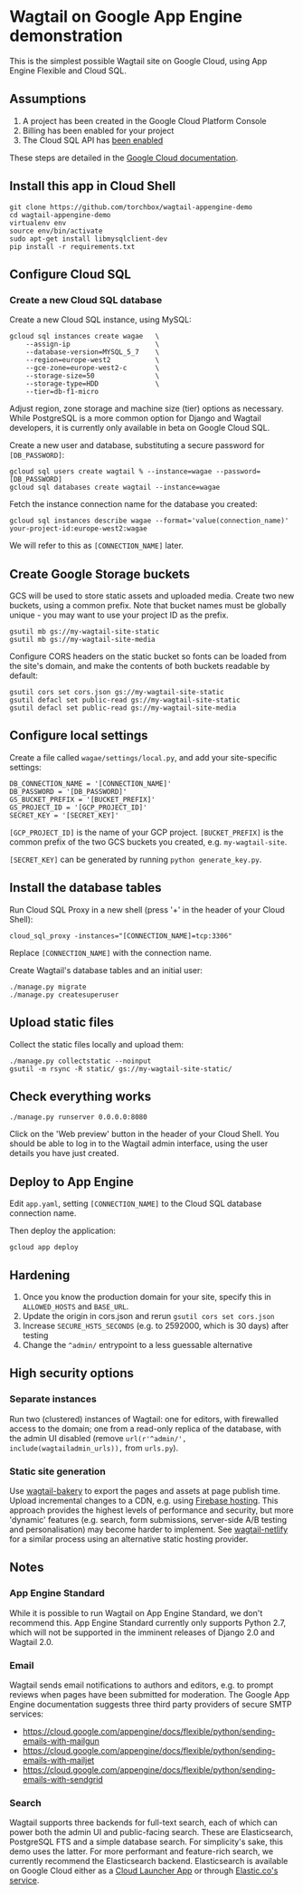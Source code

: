 # Wagtail on Google App Engine demonstration

This is the simplest possible Wagtail site on Google Cloud, using App Engine Flexible and Cloud SQL.

## Assumptions

1. A project has been created in the Google Cloud Platform Console
2. Billing has been enabled for your project
3. The Cloud SQL API has [been enabled](https://console.cloud.google.com/flows/enableapi?apiid=sqladmin.googleapis.com&redirect=https://cloud.google.com/python/django/flexible-environment&showconfirmation=true)

These steps are detailed in the [Google Cloud documentation](https://cloud.google.com/python/django/flexible-environment#before-you-begin).

## Install this app in Cloud Shell

```
git clone https://github.com/torchbox/wagtail-appengine-demo
cd wagtail-appengine-demo
virtualenv env
source env/bin/activate
sudo apt-get install libmysqlclient-dev
pip install -r requirements.txt
```

## Configure Cloud SQL

### Create a new Cloud SQL database

Create a new Cloud SQL instance, using MySQL:

```
gcloud sql instances create wagae   \
    --assign-ip                     \
    --database-version=MYSQL_5_7    \
    --region=europe-west2           \
    --gce-zone=europe-west2-c       \
    --storage-size=50               \
    --storage-type=HDD              \
    --tier=db-f1-micro
```

Adjust region, zone storage and machine size (tier) options as necessary. While PostgreSQL is a more common option for Django and Wagtail developers, it is currently only available in beta on Google Cloud SQL.

Create a new user and database, substituting a secure password for
`[DB_PASSWORD]`:

```
gcloud sql users create wagtail % --instance=wagae --password=[DB_PASSWORD]
gcloud sql databases create wagtail --instance=wagae
```

Fetch the instance connection name for the database you created:

```
gcloud sql instances describe wagae --format='value(connection_name)'
your-project-id:europe-west2:wagae
```

We will refer to this as `[CONNECTION_NAME]` later.

## Create Google Storage buckets

GCS will be used to store static assets and uploaded media.  Create two new
buckets, using a common prefix. Note that bucket names must be globally unique - 
you may want to use your project ID as the prefix.

```
gsutil mb gs://my-wagtail-site-static
gsutil mb gs://my-wagtail-site-media
```

Configure CORS headers on the static bucket so fonts can be loaded from the
site's domain, and make the contents of both buckets readable by default:

```
gsutil cors set cors.json gs://my-wagtail-site-static
gsutil defacl set public-read gs://my-wagtail-site-static
gsutil defacl set public-read gs://my-wagtail-site-media
```

## Configure local settings

Create a file called `wagae/settings/local.py`, and add your site-specific
settings:

```
DB_CONNECTION_NAME = '[CONNECTION_NAME]'
DB_PASSWORD = '[DB_PASSWORD]'
GS_BUCKET_PREFIX = '[BUCKET_PREFIX]'
GS_PROJECT_ID = '[GCP_PROJECT_ID]'
SECRET_KEY = '[SECRET_KEY]'
```

`[GCP_PROJECT_ID]` is the name of your GCP project.  `[BUCKET_PREFIX]` is the
common prefix of the two GCS buckets you created, e.g. `my-wagtail-site`.

`[SECRET_KEY]` can be generated by running `python generate_key.py`.

## Install the database tables

Run Cloud SQL Proxy in a new shell (press '+' in the header of your Cloud Shell):

`cloud_sql_proxy -instances="[CONNECTION_NAME]=tcp:3306"`

Replace `[CONNECTION_NAME]` with the connection name.

Create Wagtail's database tables and an initial user:

```
./manage.py migrate
./manage.py createsuperuser
```

## Upload static files

Collect the static files locally and upload them:

```
./manage.py collectstatic --noinput
gsutil -m rsync -R static/ gs://my-wagtail-site-static/
```

## Check everything works

`./manage.py runserver 0.0.0.0:8080`

Click on the 'Web preview' button in the header of your Cloud Shell. You should 
be able to log in to the Wagtail admin interface, using the user details you 
have just created.

## Deploy to App Engine

Edit `app.yaml`, setting `[CONNECTION_NAME]` to the Cloud SQL database connection
name.

Then deploy the application:

```
gcloud app deploy
```

## Hardening

1. Once you know the production domain for your site, specify this in
   `ALLOWED_HOSTS` and `BASE_URL`.
1. Update the origin in cors.json and rerun `gsutil cors set cors.json`
1. Increase `SECURE_HSTS_SECONDS` (e.g. to 2592000, which is 30 days) after testing
1. Change the `^admin/` entrypoint to a less guessable alternative

## High security options

### Separate instances

Run two (clustered) instances of Wagtail: one for editors, with firewalled access to the domain; one from a read-only replica of the database, with the admin UI disabled (remove `url(r'^admin/', include(wagtailadmin_urls)),` from `urls.py`).

### Static site generation

Use [wagtail-bakery](https://github.com/moorinteractive/wagtail-bakery) to export the pages and assets at page publish time. Upload incremental changes to a CDN, e.g. using [Firebase hosting](https://firebase.google.com/docs/hosting/). This approach provides the highest levels of performance and security, but more 'dynamic' features (e.g. search, form submissions, server-side A/B testing and personalisation) may become harder to implement. See [wagtail-netlify](https://github.com/tomdyson/wagtail-netlify) for a similar process using an alternative static hosting provider.

## Notes
 
### App Engine Standard
 
While it is possible to run Wagtail on App Engine Standard, we don't recommend this. App Engine Standard currently only supports Python 2.7, which will not be supported in the imminent releases of Django 2.0 and Wagtail 2.0.

### Email

Wagtail sends email notifications to authors and editors, e.g. to prompt reviews when pages have been submitted for moderation. The Google App Engine documentation suggests three third party providers of secure SMTP services:
 - https://cloud.google.com/appengine/docs/flexible/python/sending-emails-with-mailgun
 - https://cloud.google.com/appengine/docs/flexible/python/sending-emails-with-mailjet
 - https://cloud.google.com/appengine/docs/flexible/python/sending-emails-with-sendgrid

### Search

Wagtail supports three backends for full-text search, each of which can power both the admin UI and public-facing search. These are Elasticsearch, PostgreSQL FTS and a simple database search. For simplicity's sake, this demo uses the latter. For more performant and feature-rich search, we currently recommend the Elasticsearch backend. Elasticsearch is available on Google Cloud either as a [Cloud Launcher App](https://console.cloud.google.com/launcher/details/click-to-deploy-images/elasticsearch) or through [Elastic.co's service](https://www.elastic.co/cloud/as-a-service/pricing).

